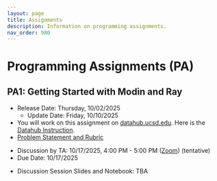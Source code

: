 ```yaml
---
layout: page
title: Assignments
description: Information on programming assignments.
nav_order: 980
---
```


# Programming Assignments (PA) 

## PA1: Getting Started with Modin and Ray

- Release Date: Thursday, 10/02/2025
  - Update Date: Friday, 10/10/2025
- You will work on this assignment on [datahub.ucsd.edu](https://datahub.ucsd.edu). Here is the [Datahub Instruction](../assets/problem_statements/datahub_instruction.pdf).
- [Problem Statement and Rubric](../assets/problem_statements/dsc204fall2025_assignment_1_v2.pdf)
<!-- - [Starter Code](https://drive.google.com/file/d/1gVaAsZnEIQz6kHphsB-kt8Y0H7ajgOuB/view?usp=drive_link) -->
- Discussion by TA: 10/17/2025, 4:00 PM - 5:00 PM ([Zoom](https://ucsd.zoom.us/j/99453442891)) (tentative)
- Due Date: 10/17/2025
<!-- - [Discussion Session Slides](https://docs.google.com/presentation/d/1X2rVTsSJuCJAHcrT6_r346QICx8IsBOvWsO6COroULU/edit?slide=id.g388b1d7d5b8_0_0#slide=id.g388b1d7d5b8_0_0) -->
- Discussion Session Slides and Notebook: TBA

<script src="../assets/darkmode.js"></script>
<script>
  window.addEventListener("DOMContentLoaded", (event) => {
    onLoad();
});
</script>
